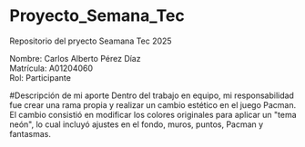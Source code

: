 # Proyecto_Semana_Tec
Repositorio del pryecto  Seamana Tec 2025

Nombre: Carlos Alberto Pérez Díaz  
Matrícula: A01204060  
Rol: Participante  

#Descripción de mi aporte
Dentro del trabajo en equipo, mi responsabilidad fue crear una rama propia y realizar un cambio estético en el juego Pacman.  
El cambio consistió en modificar los colores originales para aplicar un "tema neón", lo cual incluyó ajustes en el fondo, muros, puntos, Pacman y fantasmas.  
